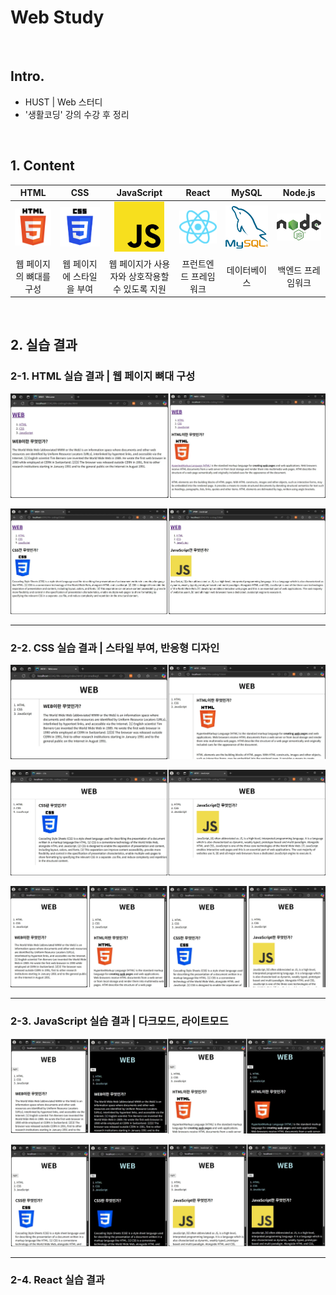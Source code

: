 # Web Study

<br>

## Intro.
- HUST | Web 스터디
- '생활코딩' 강의 수강 후 정리

<br>

## 1. Content

| HTML                                        | CSS                                        | JavaScript                       | React | MySQL | Node.js |
|:-------------------------------------------:|:------------------------------------------:|:--------------------------------:| :---: | :---: | :-----: |
| <img src="./img/icon/html.png" width="180px"> | <img src="./img/icon/css.png" width="300px"> | <img src="./img/icon/javascript.png" width="80px"> | <img src="./img/icon/react.png" width="200px"> | <img src="./img/icon/mysql.png" width="200px"> | <img src="./img/icon/nodejs.png" width="200px"> |
| 웹 페이지의 뼈대를 구성                          | 웹 페이지에 스타일을 부여                     | 웹 페이지가 사용자와 상호작용할 수 있도록 지원 | 프런트엔드 프레임워크 | 데이터베이스 | 백엔드 프레임워크 |

<br>

## 2. 실습 결과

### 2-1. HTML 실습 결과 | 웹 페이지 뼈대 구성

![html1](./img/html1.png)<br>

![html2](./img/html2.png)

---

### 2-2. CSS 실습 결과 | 스타일 부여, 반응형 디자인

![css1](./img/css1.png)<br>

![css2](./img/css2.png)<br>

![css3](./img/css3.png)

---

### 2-3. JavaScript 실습 결과 | 다크모드, 라이트모드

![js1](./img/js-result1.png)<br>

![js2](./img/js-result2.png)

---

### 2-4. React 실습 결과


